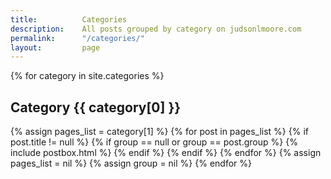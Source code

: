 ```yaml
---
title: 			Categories
description: 	All posts grouped by category on judsonlmoore.com 
permalink: 		"/categories/"
layout: 		page
---
```



<div class="row row-cols-1 row-cols-md-3">
	{% for category in site.categories %}
	<div class="section-title col-md-12 mt-4">
		<h2 id="cat-{{ category[0] | replace: " ","-" }}">Category <span class="text-capitalize">{{ category[0] }}</span></h2>
	</div>
	{% assign pages_list = category[1] %}
	{% for post in pages_list %}
	{% if post.title != null %}
	{% if group == null or group == post.group %}
	{% include postbox.html %}
	{% endif %}
	{% endif %}
	{% endfor %}
	{% assign pages_list = nil %}
	{% assign group = nil %}
	{% endfor %}
</div>